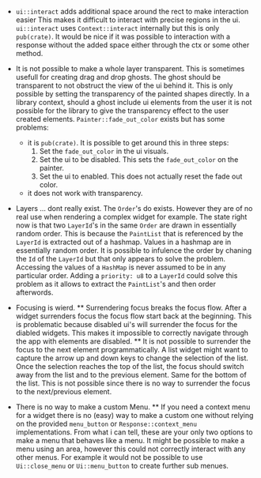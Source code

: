 * `ui::interact` adds additional space around the rect to make interaction easier
This makes it difficult to interact with precise regions in the ui.
`ui::interact` uses `Context::interact` internally but this is only `pub(crate)`. It would be nice if it was possible to interaction with a response without the added space either through the ctx or some other method.

* It is not possible to make a whole layer transparent. This is sometimes usefull for creating drag and drop ghosts. The ghost should be transparent to not obstruct the view of the ui behind it. This is only possible by setting the transparency of the painted shapes directly. In a library context, should a ghost include ui elements from the user it is not possible for the library to give the transparency effect to the user created elements.
`Painter::fade_out_color` exists but has some problems:
    * it is `pub(crate)`. It is possible to get around this in three steps:
        1) Set the `fade_out_color` in the ui visuals.
        2) Set the ui to be disabled. This sets the `fade_out_color` on the painter.
        3) Set the ui to enabled. This does not actually reset the fade out color.
    * it does not work with transparency.
* Layers ... dont really exist. The `Order`'s do exists. However they are of no real use when rendering a complex widget for example. The state right now is that two `LayerId`'s in the same `Order` are drawn in essentially random order. This is because the `PaintList` that is referenced by the `LayerId` is extracted out of a hashmap. Values in a hashmap are in essentially random order. It is possible to infulence the order by chaning the `Id` of the `LayerId` but that only appears to solve the problem. Accessing the values of a `HashMap` is never assumed to be in any particular order.
Adding a `priority: u8` to a `LayerId` could solve this problem as it allows to extract the `PaintList`'s and then order afterwords.

* Focusing is wierd.
** Surrendering focus breaks the focus flow. After a widget surrenders focus the focus flow start back at the beginning. This is problematic because disabled ui's will surrender the focus for the diabled widgets. This makes it impossible to correctly navigate through the app with elements are disabled.
** It is not possible to surrender the focus to the next element programmatically. A list widget might want to capture the arrow up and down keys to change the selection of the list. Once the selection reaches the top of the list, the focus should switch away from the list and to the previous element. Same for the bottom of the list. This is not possible since there is no way to surrender the focus to the next/previous element.

* There is no way to make a custom Menu.
** If you need a context menu for a widget there is no (easy) way to make a custom one without relying on the provided `menu_button` or `Response::context_menu` implementations. From what i can tell, these are your only two options to make a menu that behaves like a menu. It might be possible to make a menu using an area, however this could not correctly interact with any other menus. For example it would not be possible to use `Ui::close_menu` or `Ui::menu_button` to create further sub menues.